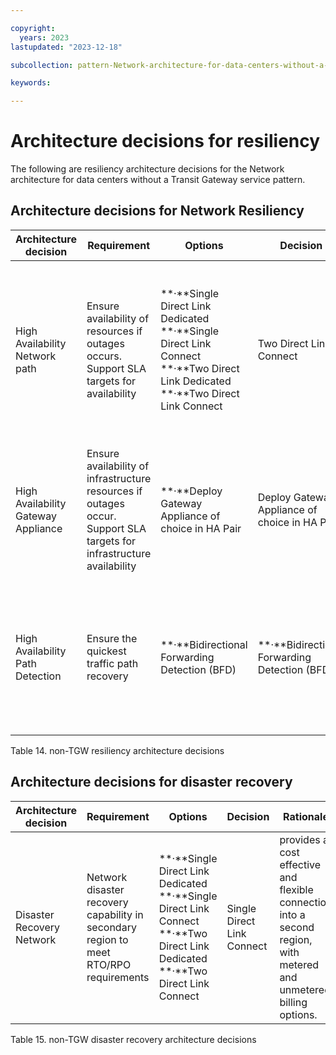 ```yaml
---

copyright:
  years: 2023
lastupdated: "2023-12-18"

subcollection: pattern-Network-architecture-for-data-centers-without-a-Transit-Gateway-service

keywords:

---
```


# Architecture decisions for resiliency

The following are resiliency architecture decisions for the Network architecture for data centers without a Transit Gateway service pattern.

## Architecture decisions for Network Resiliency

| **Architecture decision**           | **Requirement**                                                                                                       | **Options**                                                                                                                                   | **Decision**                                      | **Rationale**                                                                                                                   |
|-------------------------------------|-----------------------------------------------------------------------------------------------------------------------|-----------------------------------------------------------------------------------------------------------------------------------------------|---------------------------------------------------|---------------------------------------------------------------------------------------------------------------------------------|
| High Availability Network path      | Ensure availability of resources if outages occurs. Support SLA targets for availability                              | \*\*·\*\*Single Direct Link Dedicated \*\*·\*\*Single Direct Link Connect \*\*·\*\*Two Direct Link Dedicated \*\*·\*\*Two Direct Link Connect | Two Direct Link Connect                           | Two Direct Link Connect provides a layer of resiliency with SDN over physical hardware while being cost effective and flexible. |
| High Availability Gateway Appliance | Ensure availability of infrastructure resources if outages occur. Support SLA targets for infrastructure availability | \*\*·\*\*Deploy Gateway Appliance of choice in HA Pair                                                                                        | Deploy Gateway Appliance of choice in HA Pair     | Ensures if one appliance unavailable access is still available through remaining gateway appliance.                             |
| High Availability Path Detection    | Ensure the quickest traffic path recovery                                                                             | \*\*·\*\*Bidirectional Forwarding Detection (BFD)                                                                                             | \*\*·\*\*Bidirectional Forwarding Detection (BFD) | provides a much faster way of detecting link failures compared to the built-in mechanisms within routing protocols              |

Table 14. non-TGW resiliency architecture decisions

##

## Architecture decisions for disaster recovery

| **Architecture decision** | **Requirement**                                                                       | **Options**                                                                                                                                   | **Decision**               | **Rationale**                                                                                                       |
|---------------------------|---------------------------------------------------------------------------------------|-----------------------------------------------------------------------------------------------------------------------------------------------|----------------------------|---------------------------------------------------------------------------------------------------------------------|
| Disaster Recovery Network | Network disaster recovery capability in secondary region to meet RTO/RPO requirements | \*\*·\*\*Single Direct Link Dedicated \*\*·\*\*Single Direct Link Connect \*\*·\*\*Two Direct Link Dedicated \*\*·\*\*Two Direct Link Connect | Single Direct Link Connect | provides a cost effective and flexible connection into a second region, with metered and unmetered billing options. |

Table 15. non-TGW disaster recovery architecture decisions
